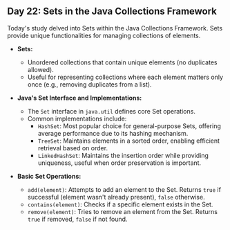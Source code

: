 ## Day 22: Sets in the Java Collections Framework

Today's study delved into Sets within the Java Collections Framework. Sets provide unique functionalities for managing collections of elements.

* **Sets:**
   * Unordered collections that contain unique elements (no duplicates allowed).
   * Useful for representing collections where each element matters only once (e.g., removing duplicates from a list).

* **Java's Set Interface and Implementations:**
   * The `Set` interface in `java.util` defines core Set operations.
   * Common implementations include:
     * `HashSet`: Most popular choice for general-purpose Sets, offering average performance due to its hashing mechanism.
     * `TreeSet`: Maintains elements in a sorted order, enabling efficient retrieval based on order.
     * `LinkedHashSet`: Maintains the insertion order while providing uniqueness, useful when order preservation is important.

* **Basic Set Operations:**
   * `add(element)`: Attempts to add an element to the Set. Returns `true` if successful (element wasn't already present), `false` otherwise.
   * `contains(element)`: Checks if a specific element exists in the Set.
   * `remove(element)`: Tries to remove an element from the Set. Returns `true` if removed, `false` if not found.
